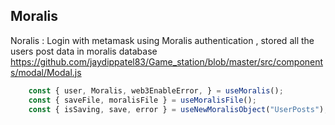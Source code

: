 ## Moralis 
Noralis : Login with metamask using Moralis authentication , stored all the users post data in moralis database
https://github.com/jaydippatel83/Game_station/blob/master/src/components/modal/Modal.js

```javascript
    const { user, Moralis, web3EnableError, } = useMoralis();
    const { saveFile, moralisFile } = useMoralisFile();
    const { isSaving, save, error } = useNewMoralisObject("UserPosts");
```